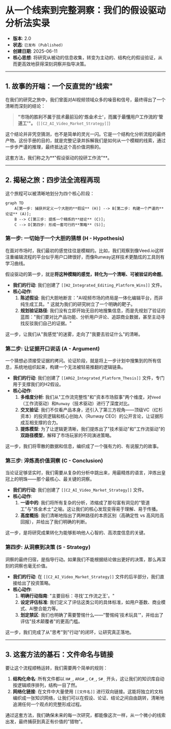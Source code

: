 # 从一个线索到完整洞察：我们的假设驱动分析法实录

- **版本**: 2.0
- **状态**: `已发布 (Published)`
- **创建日期**: 2025-06-11
- **核心思想**: 将研究从被动的信息收集，转变为主动的、结构化的假设验证，从而更高效地获得深刻洞察并指导决策。

---

## 1. 故事的开端：一个反直觉的"线索"

在我们的研究之旅中，我们曾面对AI视频领域众多的噪音和信号，最终得出了一个清晰而深刻的结论：

> **"市场的胜利不属于技术最前沿的'炼金术士'，而属于最懂用户工作流的'管道工'"。** (`[[C2_AI_Video_Market_Strategy]]`)

这个结论并非凭空猜测，也不是简单的灵光一闪。它是一个结构化分析流程的最终产物。这份手册的目的，就是完整记录并拆解我们是如何从一个模糊的线索，通过一步步严谨的推理，最终抵达这个高价值洞察的。

这套方法，我们称之为**"假设驱动的投研工作流"**。

---

## 2. 揭秘之旅：四步法全流程再现

这个旅程可以被清晰地划分为四个核心阶段：

```mermaid
graph TD
    A[第一步: 捕获并定义一个大胆的**假设** (H)] --> B[第二步: 构建一个严谨的**论证** (A)];
    B --> C[第三步: 提炼一个精炼的**结论** (C)];
    C --> D[第四步: 形成一套可行的**策略** (S)];
```

### **第一步: 一切始于一个大胆的猜想 (H - Hypothesis)**

在面对市场时，我们最初的感觉往往是模糊的。比如，我们观察到像Veed.io这样注重编辑流程的平台似乎用户口碑很好，而像Runway这样技术更酷炫的工具则有学习曲线。

假设驱动的第一步，就是**将这种模糊的感觉，转化为一个清晰、可被验证的命题**。

-   **我们的行动**: 我们创建了 `[[H2_Integrated_Editing_Platform_Wins]]` 文件。
-   **核心动作**:
    1.  **陈述假设**: 我们大胆地断言："AI视频市场的终局是一体化编辑平台，而非纯生成工具。" 这就为我们的研究树立了一个明确的靶子。
    2.  **规划验证路径**: 我们没有立即开始无目的地搜集信息，而是先规划了验证的蓝图："我们要对比产品功能、分析用户评论、追踪商业数据，甚至主动寻找反驳我们自己的证据。"

这一步，让我们从"我感觉"的迷雾，走向了"我要去验证什么"的清晰。

### **第二步: 让证据开口说话 (A - Argument)**

一个猜想必须接受证据的拷问。论证阶段，就是将上一步计划中搜集到的所有信息，系统地组织起来，构建一个无法被轻易推翻的逻辑链条。

-   **我们的行动**: 我们创建了 `[[ARG2_Integrated_Platform_Thesis]]` 文件，专门用于支撑我们的H2假设。
-   **核心动作**:
    1.  **多维度分析**: 我们从"工作流完整性"和"资本市场叙事"两个维度，对`Veed`（工作流驱动）和`Runway`（技术驱动）进行了深度对比。
    2.  **交叉验证**: 我们不仅看产品本身，还引入了第三方视角——顶级VC（红杉资本）的投资逻辑和核心创始人（Runway CEO）的公开言论，让证据形成互相支撑的合力。
    3.  **提炼模型**: 为了让逻辑更清晰，我们提炼出了"技术驱动"和"工作流驱动"的**双路径模型**，解释了市场玩家的不同演进策略。

这一步，我们将零散的数据和信息，编织成了一个强有力的、有说服力的故事。

### **第三步: 淬炼高价值洞察 (C - Conclusion)**

当论证足够坚实时，我们需要从复杂的分析中跳出来，用最精炼的语言，淬炼出皇冠上的明珠——那个最核心、最关键的洞察。

-   **我们的行动**: 我们创建了 `[[C2_AI_Video_Market_Strategy]]` 文件。
-   **核心动作**:
    1.  **一语中的**: 我们将所有复杂的分析，浓缩成了那句富有洞见的"管道工"与"炼金术士"之喻。这让我们的核心发现变得易于理解、易于传播。
    2.  **高度概括**: 我们清晰地指出了两种路径的本质区别（高确定性 vs 高风险高回报），并给出了我们明确的判断。

这一步，是将研究成果转化为能够影响他人心智的、高浓度信息的关键。

### **第四步: 从洞察到决策 (S - Strategy)**

洞察的最终归宿，是指导行动。如果我们不能根据结论做出更好的决策，那么再深刻的洞察也毫无价值。

-   **我们的行动**: 在 `[[C2_AI_Video_Market_Strategy]]` 文件的后半部分，我们直接给出了投资策略。
-   **核心动作**:
    1.  **明确行动指南**: "主要目标：寻找'工作流之王'。"
    2.  **设定评估标准**: 我们定义了评估这类公司的具体标准，如用户基数、商业模式、AI整合能力等。
    3.  **划定禁区**: 我们也明确了需要警惕什么——"警惕纯'技术玩具'"，并给出了评估"技术颠覆者"的更高门槛。

这一步，我们完成了从"思考"到"行动"的闭环，让研究真正落地。

---

## 3. 这套方法的基石：文件命名与链接

要让这个流程顺畅运转，我们需要两个简单的规则：

1.  **结构化命名**: 所有文件都以 `H#_`, `ARG#_`, `C#_`, `S#_` 开头，这让我们的知识库自动按逻辑顺序排列，结构一目了然。
2.  **网络化链接**: 在文件中大量使用 `[[文件名]]` 进行双向链接。这能将独立的文档编织成一张知识网络，让我们可以在假设、论证、结论之间自由跳转，清晰地追溯任何一个观点的完整形成过程。

通过这套方法，我们确保未来的每一次研究，都能像这次一样，从一个微小的线索出发，最终捕获到真正有价值的"猎物"。 